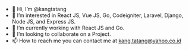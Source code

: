 - 👋 Hi, I’m @kangtatang
- 👀 I’m interested in React JS, Vue JS, Go, Codeigniter, Laravel, Django, Node JS, and Express JS. 
- 🌱 I’m currently working with React JS and Go.
- 💞️ I’m looking to collaborate on a Project.
- 📫 How to reach me you can contact me at kang.tatang@yahoo.co.id

<!---
kangtatang/kangtatang is a ✨ special ✨ repository because its `README.md` (this file) appears on your GitHub profile.
You can click the Preview link to take a look at your changes.
--->
